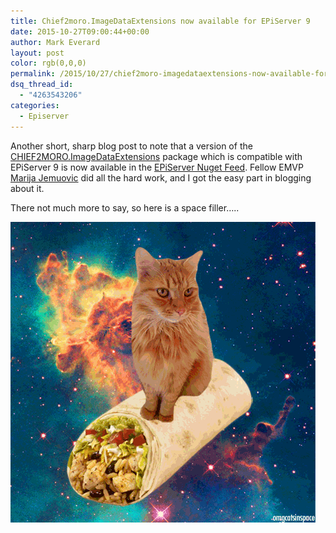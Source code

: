 ```yaml
---
title: Chief2moro.ImageDataExtensions now available for EPiServer 9
date: 2015-10-27T09:00:44+00:00
author: Mark Everard
layout: post
color: rgb(0,0,0)
permalink: /2015/10/27/chief2moro-imagedataextensions-now-available-for-episerver-9/
dsq_thread_id:
  - "4263543206"
categories:
  - Episerver
---
```

Another short, sharp blog post to note that a version of the <a href="https://github.com/markeverard/Chief2moro.ImageDataExtensions" target="_blank">CHIEF2MORO.ImageDataExtensions</a> package which is compatible with EPiServer 9 is now available in the <a href="https://nuget.episerver.com/" target="_blank">EPiServer Nuget Feed</a>. Fellow EMVP <a href="https://github.com/mariajemaria" target="_blank">Marija Jemuovic</a> did all the hard work, and I got the easy part in blogging about it.

There not much more to say, so here is a space filler&#8230;..

![Astro Cat](/assets/uploads/2015/10/7d25cb66b18e1a6fbada9f630e84e2db.gif)
